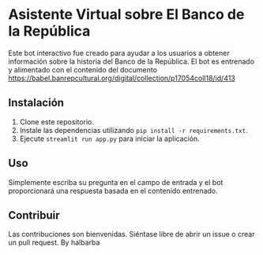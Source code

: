 # Asistente Virtual sobre El Banco de la República

Este bot interactivo fue creado para ayudar a los usuarios a obtener información sobre la historia del Banco de la República.
El bot es entrenado y alimentado con el contenido del documento https://babel.banrepcultural.org/digital/collection/p17054coll18/id/413
## Instalación

1. Clone este repositorio.
2. Instale las dependencias utilizando `pip install -r requirements.txt`.
3. Ejecute `streamlit run app.py` para iniciar la aplicación.

## Uso

Simplemente escriba su pregunta en el campo de entrada y el bot proporcionará una respuesta basada en el contenido entrenado.

## Contribuir

Las contribuciones son bienvenidas. Siéntase libre de abrir un issue o crear un pull request.
By halbarba